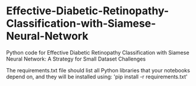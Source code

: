 # Effective-Diabetic-Retinopathy-Classification-with-Siamese-Neural-Network
Python code for Effective Diabetic Retinopathy Classification with Siamese Neural Network: A Strategy for Small Dataset Challenges

The requirements.txt file should list all Python libraries that your notebooks depend on, and they will be installed using:
'pip install -r requirements.txt'

